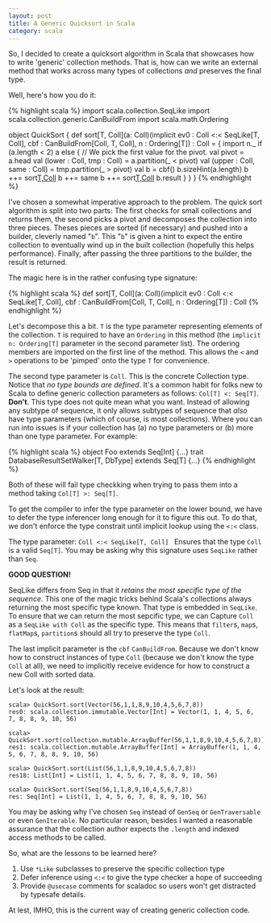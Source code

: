 ```yaml
---
layout: post
title: A Generic Quicksort in Scala
category: scala
---
```


So, I decided to create a quicksort algorithm in Scala that showcases how to write 'generic' collection methods. That is, how can we write an external method that works across many types of collections *and* preserves the final type.

Well, here's how you do it:

{% highlight scala %}
import scala.collection.SeqLike
import scala.collection.generic.CanBuildFrom
import scala.math.Ordering

object QuickSort {
  def sort[T, Coll](a: Coll)(implicit ev0 : Coll <:< SeqLike[T, Coll],
                             cbf : CanBuildFrom[Coll, T, Coll],
                             n : Ordering[T]) : Coll = {
    import n._
    if (a.length < 2)
      a
    else {
      // We pick the first value for the pivot.
      val pivot = a.head
      val (lower : Coll, tmp : Coll) = a.partition(_ < pivot)
      val (upper : Coll, same : Coll) = tmp.partition(_ > pivot)
      val b = cbf()
      b.sizeHint(a.length)
      b ++= sort[T,Coll](lower)
      b ++= same
      b ++= sort[T,Coll](upper)
      b.result
    }
  }
}
{% endhighlight %}

I've chosen a somewhat imperative approach to the problem. The quick sort algorithm is split into two parts: The first checks for small collections and returns them, the second picks a pivot and decomposes the collection into three pieces. Theses pieces are sorted (if necessary) and pushed into a builder, cleverly named "`b`". This "`b`" is given a hint to expect the entire collection to eventually wind up in the built collection (hopefully this helps performance). Finally, after passing the three partitions to the builder, the result is returned. 

The magic here is in the rather confusing type signature:

{% highlight scala %}
def sort[T, Coll](a: Coll)(implicit ev0 : Coll <:< SeqLike[T, Coll],
                             cbf : CanBuildFrom[Coll, T, Coll],
                             n : Ordering[T]) : Coll
{% endhighlight %}

Let's decompose this a bit. `T` is the type parameter representing elements of the collection. `T` is required to have an `Ordering` in this method (the `implicit n: Ordering[T]` parameter in the second parameter list). The ordering members are imported on the first line of the method. This allows the `<` and `>` operations to be 'pimped' onto the type `T` for convenience.

The second type parameter is `Coll`. This is the concrete Collection type. Notice that *no type bounds are defined*. It's a common habit for folks new to Scala to define generic collection parameters as follows: `Col[T] <: Seq[T]`. __Don't__. This type does not quite mean what you want. Instead of allowing any subtype of sequence, it only allows subtypes of sequence that *also* have type parameters (which of course, is most collections). Where you can run into issues is if your collection has (a) no type parameters or (b) more than one type parameter. For example:

{% highlight scala %}
object Foo extends Seq[Int] {...}
trait DatabaseResultSetWalker[T, DbType] extends Seq[T] {...}
{% endhighlight %}

Both of these will fail type checkking when trying to pass them into a method taking `Col[T] >: Seq[T]`. 

To get the compiler to infer the type parameter on the lower bound, we have to defer the type inferencer long enough for it to figure this out. To do that, we don't enforce the type constrait until implicit lookup using the `<:<` class.

The type parameter: `Coll <:< SeqLike[T, Coll] `
Ensures that the type `Coll` is a valid `Seq[T]`. You may be asking why this signature uses `SeqLike` rather than `Seq`.

__GOOD QUESTION!__

SeqLike differs from Seq in that it *retains the most specific type of the sequence*. This one of the magic tricks behind Scala's collections always returning the most specific type known. That type is embedded in `SeqLike`. To ensure that we can return the most sepcific type, we can Capture `Coll` as a `SeqLike with Coll` as the specific type. This means that `filter`s, `map`s, `flatMap`s, `partition`s should all try to preserve the type `Coll`.

The last implicit parameter is the `cbf` `CanBuildFrom`. Because we don't know how to construct instances of type `Coll` (because we don't know the type `Coll` at all), we need to implicitly receive evidence for how to construct a new Coll with sorted data. 

Let's look at the result:

    scala> QuickSort.sort(Vector(56,1,1,8,9,10,4,5,6,7,8))
    res0: scala.collection.immutable.Vector[Int] = Vector(1, 1, 4, 5, 6, 7, 8, 8, 9, 10, 56)
    
    scala> QuickSort.sort(collection.mutable.ArrayBuffer(56,1,1,8,9,10,4,5,6,7,8))
    res1: scala.collection.mutable.ArrayBuffer[Int] = ArrayBuffer(1, 1, 4, 5, 6, 7, 8, 8, 9, 10, 56)
    
    scala> QuickSort.sort(List(56,1,1,8,9,10,4,5,6,7,8))
    res18: List[Int] = List(1, 1, 4, 5, 6, 7, 8, 8, 9, 10, 56)
    
    scala> QuickSort.sort(Seq(56,1,1,8,9,10,4,5,6,7,8))
    res: Seq[Int] = List(1, 1, 4, 5, 6, 7, 8, 8, 9, 10, 56)
    
You may be asking why I've chosen `Seq` instead of `GenSeq` or `GenTraversable` or even `GenIterable`. No particular reason, besides I wanted a reasonable assurance that the collection author expects the `.length` and indexed access methods to be called.

So, what are the lessons to be learned here?

1. Use `*Like` subclasses to preserve the specific collection type
2. Defer inference using `<:<` to give the type checker a hope of succeeding
3. Provide `@usecase` comments for scaladoc so users won't get distracted by typesafe details.

At lest, IMHO, this is the current way of creating generic collection code.

